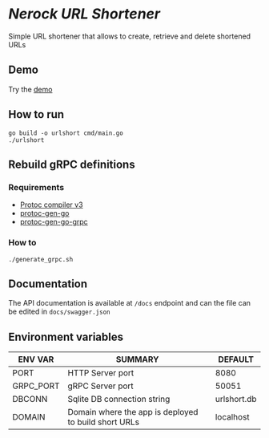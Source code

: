 # _Nerock URL Shortener_

Simple URL shortener that allows to create, retrieve and delete shortened URLs

## Demo
Try the [demo](https://nerock.dev/api/docs)

## How to run
```
go build -o urlshort cmd/main.go
./urlshort
```

## Rebuild gRPC definitions
### Requirements
- [Protoc compiler v3](https://grpc.io/docs/protoc-installation/)
- [protoc-gen-go](google.golang.org/protobuf/cmd/protoc-gen-go@v1.26)
- [protoc-gen-go-grpc](oogle.golang.org/grpc/cmd/protoc-gen-go-grpc@v1.1)
### How to
`./generate_grpc.sh`

## Documentation
The API documentation is available at `/docs` endpoint and can the file can be edited in `docs/swagger.json`

## Environment variables
|ENV VAR|SUMMARY|DEFAULT|
|-------|-------|-------|
|PORT|HTTP Server port|8080|
|GRPC_PORT|gRPC Server port|50051|
|DBCONN|Sqlite DB connection string|urlshort.db|
|DOMAIN|Domain where the app is deployed to build short URLs|localhost|